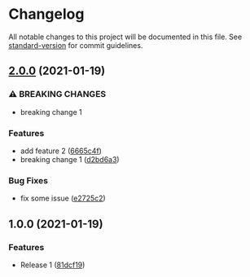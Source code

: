 # Changelog

All notable changes to this project will be documented in this file. See [standard-version](https://github.com/conventional-changelog/standard-version) for commit guidelines.

## [2.0.0](https://github.com/vkumbhar94/submodule2/compare/v1.0.0...v2.0.0) (2021-01-19)


### ⚠ BREAKING CHANGES

* breaking change 1

### Features

* add feature 2 ([6665c4f](https://github.com/vkumbhar94/submodule2/commit/6665c4f63785928165a62745b84da0fbc372fcc0))
* breaking change 1 ([d2bd6a3](https://github.com/vkumbhar94/submodule2/commit/d2bd6a37ded06340d6e836740e1288883d3315b9))


### Bug Fixes

* fix some issue ([e2725c2](https://github.com/vkumbhar94/submodule2/commit/e2725c2f9f53a7b5ba796474fc28a6e6c66e35cb))

## 1.0.0 (2021-01-19)


### Features

* Release 1 ([81dcf19](https://github.com/vkumbhar94/submodule2/commit/81dcf1978abe671ce015204c2a4ad4dc3389224a))
